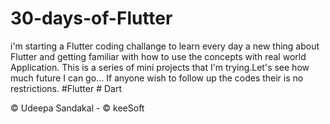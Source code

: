 # 30-days-of-Flutter

i'm starting a Flutter coding challange to learn every day a new thing about Flutter
and getting familiar with how to use the concepts with real world Application.
This is a series of mini projects that I'm trying.Let's see how much future I can go...
If anyone wish to follow up the codes their is no restrictions.
#Flutter # Dart

© Udeepa Sandakal - © keeSoft
